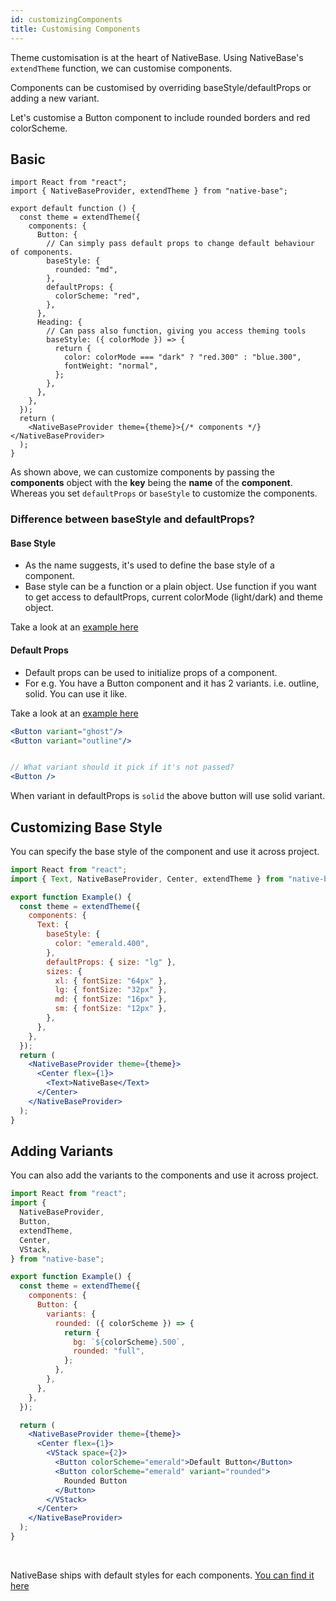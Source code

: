 ```yaml
---
id: customizingComponents
title: Customising Components
---
```


Theme customisation is at the heart of NativeBase. Using NativeBase's `extendTheme` function, we can customise components.

Components can be customised by overriding baseStyle/defaultProps or adding a new variant.

Let's customise a Button component to include rounded borders and red colorScheme.

## Basic

```tsx
import React from "react";
import { NativeBaseProvider, extendTheme } from "native-base";

export default function () {
  const theme = extendTheme({
    components: {
      Button: {
        // Can simply pass default props to change default behaviour of components.
        baseStyle: {
          rounded: "md",
        },
        defaultProps: {
          colorScheme: "red",
        },
      },
      Heading: {
        // Can pass also function, giving you access theming tools
        baseStyle: ({ colorMode }) => {
          return {
            color: colorMode === "dark" ? "red.300" : "blue.300",
            fontWeight: "normal",
          };
        },
      },
    },
  });
  return (
    <NativeBaseProvider theme={theme}>{/* components */}</NativeBaseProvider>
  );
}
```

As shown above, we can customize components by passing the **components** object with the **key** being the **name** of the **component**. Whereas you set `defaultProps` or `baseStyle` to customize the components.

### Difference between baseStyle and defaultProps?

#### Base Style

- As the name suggests, it's used to define the base style of a component.
- Base style can be a function or a plain object. Use function if you want to get access to defaultProps, current colorMode (light/dark) and theme object.

Take a look at an [example here](https://github.com/GeekyAnts/NativeBase/blob/v3-pre-beta/src/theme/components/button.ts#L5)

#### Default Props

- Default props can be used to initialize props of a component.
- For e.g. You have a Button component and it has 2 variants. i.e. outline, solid. You can use it like.

Take a look at an [example here](https://github.com/GeekyAnts/NativeBase/blob/v3-pre-beta/src/theme/components/button.ts#L201)

```jsx
<Button variant="ghost"/>
<Button variant="outline"/>


// What variant should it pick if it's not passed?
<Button />
```

When variant in defaultProps is `solid` the above button will use solid variant.

## Customizing Base Style

You can specify the base style of the component and use it across project.

```jsx isLive=true
import React from "react";
import { Text, NativeBaseProvider, Center, extendTheme } from "native-base";

export function Example() {
  const theme = extendTheme({
    components: {
      Text: {
        baseStyle: {
          color: "emerald.400",
        },
        defaultProps: { size: "lg" },
        sizes: {
          xl: { fontSize: "64px" },
          lg: { fontSize: "32px" },
          md: { fontSize: "16px" },
          sm: { fontSize: "12px" },
        },
      },
    },
  });
  return (
    <NativeBaseProvider theme={theme}>
      <Center flex={1}>
        <Text>NativeBase</Text>
      </Center>
    </NativeBaseProvider>
  );
}
```

## Adding Variants

You can also add the variants to the components and use it across project.

```jsx isLive=true
import React from "react";
import {
  NativeBaseProvider,
  Button,
  extendTheme,
  Center,
  VStack,
} from "native-base";

export function Example() {
  const theme = extendTheme({
    components: {
      Button: {
        variants: {
          rounded: ({ colorScheme }) => {
            return {
              bg: `${colorScheme}.500`,
              rounded: "full",
            };
          },
        },
      },
    },
  });

  return (
    <NativeBaseProvider theme={theme}>
      <Center flex={1}>
        <VStack space={2}>
          <Button colorScheme="emerald">Default Button</Button>
          <Button colorScheme="emerald" variant="rounded">
            Rounded Button
          </Button>
        </VStack>
      </Center>
    </NativeBaseProvider>
  );
}
```

<br />

NativeBase ships with default styles for each components. [You can find it here](https://github.com/GeekyAnts/NativeBase/tree/v3-pre-beta/src/theme/components)

